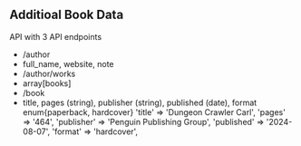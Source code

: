 ## Additioal Book Data

API with 3 API endpoints
- /author
 - full_name, website, note
- /author/works
 - array[books]
- /book
 - title, pages (string), publisher (string), published (date), format enum{paperback, hardcover}
    'title' => 'Dungeon Crawler Carl',
    'pages' => '464',
    'publisher' => 'Penguin Publishing Group',
    'published' => '2024-08-07',
    'format' => 'hardcover',
